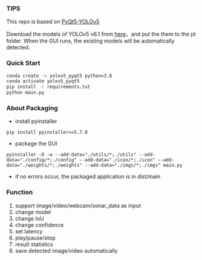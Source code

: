 ### TIPS

This repo is based on [PyQt5-YOLOv5](https://github.com/Javacr/PyQt5-YOLOv5)

Download the models of  YOLOv5 v6.1 from [here](https://github.com/ultralytics/yolov5/releases/tag/v6.1)，and put the them to the pt folder. When the GUI runs, the existing models will be automatically detected.

### Quick Start

```bash
conda create -n yolov5_pyqt5 python=3.8
conda activate yolov5_pyqt5
pip install -r requirements.txt
python main.py
```
### About Packaging

- install pyinstaller

```
pip install pyinstaller==5.7.0
```

- package the GUI

```
pyinstaller -D -w --add-data="./utils/*;./utils" --add-data="./config/*;./config" --add-data="./icon/*;./icon" --add-data="./weights/*;./weights" --add-data="./imgs/*;./imgs" main.py
```

- if no errors occur, the packaged application is in dist/main

### Function

1. support image/video/webcam/sonar_data as input
2. change model
3. change IoU
4. change confidence
5. set latency
6. play/pause/stop
7. result statistics
8. save detected image/video automatically


